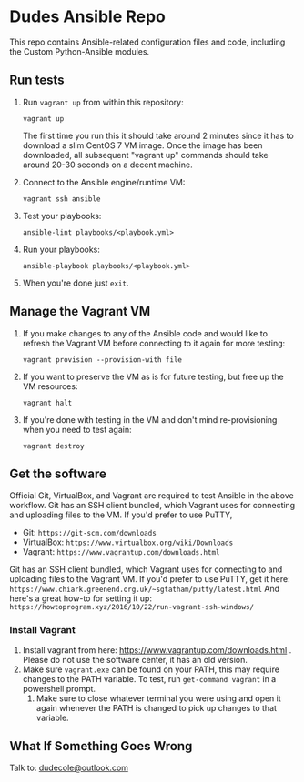 # Dudes Ansible Repo


This repo contains Ansible-related configuration files and code, including the
Custom Python-Ansible modules.

## Run tests

1.  Run `vagrant up` from within this repository:

        vagrant up

    The first time you run this it should take around 2 minutes since it has to download a slim CentOS 7 VM image. Once the image has been downloaded, all subsequent "vagrant up" commands should take around 20-30 seconds on a decent machine.

2.  Connect to the Ansible engine/runtime VM:

        vagrant ssh ansible

3.  Test your playbooks:

        ansible-lint playbooks/<playbook.yml>

4.  Run your playbooks:

        ansible-playbook playbooks/<playbook.yml>

5.  When you're done just `exit`.


## Manage the Vagrant VM
1.  If you make changes to any of the Ansible code and would like to refresh the Vagrant VM before connecting to it again for more testing:

        vagrant provision --provision-with file

2.  If you want to preserve the VM as is for future testing, but free up the VM resources:

        vagrant halt

3.  If you're done with testing in the VM and don't mind re-provisioning when you need to test again:

        vagrant destroy


## Get the software

Official Git, VirtualBox, and Vagrant are required to test Ansible in the above workflow.  Git has an SSH client bundled, which Vagrant uses for connecting and uploading files to the VM.  If you'd prefer to use PuTTY,
- Git:  `https://git-scm.com/downloads`
- VirtualBox:  `https://www.virtualbox.org/wiki/Downloads`
- Vagrant:  `https://www.vagrantup.com/downloads.html`

Git has an SSH client bundled, which Vagrant uses for connecting to and uploading files to the Vagrant VM.  If you'd prefer to use PuTTY, get it here:
`https://www.chiark.greenend.org.uk/~sgtatham/putty/latest.html`
And here's a great how-to for setting it up:
`https://howtoprogram.xyz/2016/10/22/run-vagrant-ssh-windows/`


### Install Vagrant
1.  Install vagrant from here: https://www.vagrantup.com/downloads.html .
    Please do not use the software center, it has an old version.
2.  Make sure `vagrant.exe` can be found on your PATH, this may require
    changes to the PATH variable. To test, run `get-command vagrant` in a
    powershell prompt.
    1.  Make sure to close whatever terminal you were using and open it again
        whenever the PATH is changed to pick up changes to that variable.


## What If Something Goes Wrong

Talk to: dudecole@outlook.com
